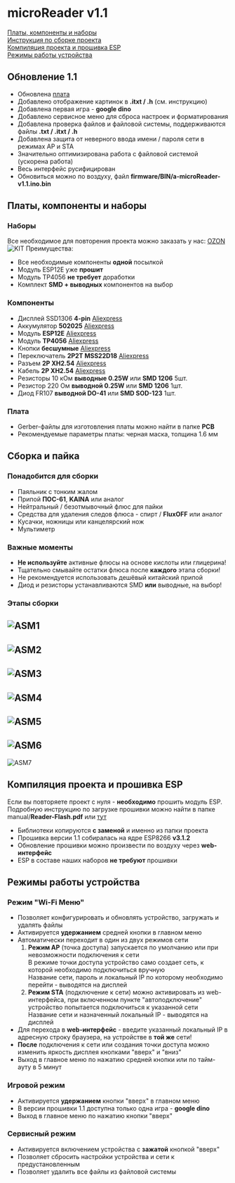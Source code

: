 # microReader v1.1
[Платы, компоненты и наборы](#parts)  
[Инструкция по сборке проекта](#assembly)  
[Компиляция проекта и прошивка ESP](#compile)  
[Режимы работы устройства](#mods) 

## Обновление 1.1
- Обновлена [плата](https://oshwlab.com/nich1con/microreader)
- Добавлено отображение картинок в **.itxt / .h** (см. инструкцию)
- Добавлена первая игра - **google dino**
- Добавлено сервисное меню для сброса настроек и форматирования
- Добавлена проверка файлов и файловой системы, поддерживаются файлы **.txt / .itxt / .h**
- Добавлена защита от неверного ввода имени / пароля сети в режимах AP и STA
- Значительно оптимизирована работа с файловой системой (ускорена работа)
- Весь интерфейс русифицирован
- Обновиться можно по воздуху, файл **firmware/BIN/a-microReader-v1.1.ino.bin**

## <a id="parts">Платы, компоненты и наборы</a>
### Наборы
Все необходимое для повторения проекта можно заказать у нас: [OZON](https://clck.ru/3AE6Jm)
![KIT](https://github.com/Nich1con/microReader/blob/main/manual/kit.png)
Преимущества:
- Все необходимые компоненты **одной** посылкой
- Модуль ESP12E уже **прошит**  
- Модуль TP4056 **не требует** доработки
- Комплект **SMD + выводных** компонентов на выбор
### Компоненты 
- Дисплей SSD1306 **4-pin** [Aliexpress](https://fas.st/6m9ia)
- Аккумулятор **502025** [Aliexpress](https://fas.st/ScpZv)
- Модуль **ESP12E** [Aliexpress](https://fas.st/B_DJo)
- Модуль **TP4056** [Aliexpress](https://fas.st/myf-5)
- Кнопки **бесшумные** [Aliexpress](https://fas.st/6HQUZr)
- Переключатель **2P2T MSS22D18** [Aliexpress](https://fas.st/a0ehQ)
- Разъем **2P XH2.54** [Aliexpress](https://fas.st/hLyMM)
- Кабель **2P XH2.54** [Aliexpress](https://fas.st/BRWcS)
- Резисторы 10 кОм **выводные 0.25W** или **SMD 1206** 5шт.
- Резистор 220 Ом **выводной 0.25W** или **SMD 1206** 1шт.
- Диод FR107 **выводной DO-41** или **SMD SOD-123** 1шт.
### Плата
- Gerber-файлы для изготовления платы можно найти в папке **PCB**
- Рекомендуемые параметры платы: черная маска, толщина 1.6 мм

## <a id="assembly">Сборка и пайка</a>
### Понадобится для сборки
- Паяльник с тонким жалом
- Припой **ПОС-61**, **KAINA** или аналог
- Нейтральный / безотмывочный флюс для пайки
- Средства для удаления следов флюса - спирт / **FluxOFF** или аналог
- Кусачки, ножницы или канцелярский нож
- Мультиметр 
### Важные моменты
- **Не используйте** активные флюсы на основе кислоты или глицерина!
- Тщательно смывайте остатки флюса после **каждого** этапа сборки!   
- Не рекомендуется использовать дешёвый китайский припой
- Диод и резисторы устанавливаются SMD **или** выводные, на выбор!
### Этапы сборки
![ASM1](https://github.com/Nich1con/microReader/blob/main/manual/Assembly_1.png)
---
![ASM2](https://github.com/Nich1con/microReader/blob/main/manual/Assembly_2.png)
---
![ASM3](https://github.com/Nich1con/microReader/blob/main/manual/Assembly_3.png)
---
![ASM4](https://github.com/Nich1con/microReader/blob/main/manual/Assembly_4.png)
---
![ASM5](https://github.com/Nich1con/microReader/blob/main/manual/Assembly_5.png)
---
![ASM6](https://github.com/Nich1con/microReader/blob/main/manual/Assembly_6.png)
---
![ASM7](https://github.com/Nich1con/microReader/blob/main/manual/Assembly_7.png)


## <a id="compile">Компиляция проекта и прошивка ESP</a>
Если вы повторяете проект с нуля - **необходимо** прошить модуль ESP.  
Подробную инструкцию по загрузке прошивки можно найти в папке manual/**Reader-Flash.pdf** или [тут](https://drive.google.com/file/d/1LpFkYJHQTQy2akt1_XCeqDz1JM2nfgtx/view?usp=sharing)
- Библиотеки копируются **с заменой** и именно из папки проекта
- Прошивка версии 1.1 собиралась на ядре ESP8266 **v3.1.2**
- Обновление прошивки можно произвести по воздуху через **web-интерфейс**
- ESP в составе наших наборов **не требуют** прошивки

## <a id="mods">Режимы работы устройства</a>
### Режим "Wi-Fi Меню"
- Позволяет конфигурировать и обновлять устройство, загружать и удалять файлы
- Активируется **удержанием** средней кнопки в главном меню
- Автоматически переходит в один из двух режимов сети	
	1. **Режим AP** (точка доступа) запускается по умолчанию или при невозможности подключения к сети    	
	В режиме точки доступа устройство само создает сеть, к которой необходимо подключиться вручную  
	Название сети, пароль и локальный IP по которому необходимо перейти - выводятся на дисплей  
	2. **Режим STA** (подключение к сети) можно активировать из web-интерфейса, при включенном пункте "автоподключение" устройство 
	попытается подключиться к указанной сети  
	Название сети и назначенный локальный IP - выводятся на дисплей 
- Для перехода в **web-интерфейс** - введите указанный локальный IP в адресную строку браузера, на устройстве в **той же** сети!
- **После** подключения к сети или создания точки доступа можно изменить яркость дисплея кнопками "вверх" и "вниз"	
- Выход в главное меню по нажатию средней кнопки или по тайм-ауту в 5 минут	
### Игровой режим
- Активируется **удержанием** кнопки "вверх" в главном меню
- В версии прошивки 1.1 доступна только одна игра - **google dino**
- Выход в главное меню по нажатию кнопки "вверх" 
### Сервисный режим
- Активируется включением устройства с **зажатой** кнопкой "вверх" 
- Позволяет сбросить настройки устройства и сети к предустановленным
- Позволяет удалить все файлы из файловой системы




